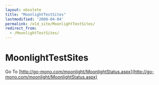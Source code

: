 ```yaml
---
layout: obsolete
title: "MoonlightTestSites"
lastmodified: '2008-04-04'
permalink: /old_site/MoonlightTestSites/
redirect_from:
  - /MoonlightTestSites/
---
```


MoonlightTestSites
==================

Go To [http://go-mono.com/moonlight/MoonlightStatus.aspx](http://go-mono.com/moonlight/MoonlightStatus.aspx)

